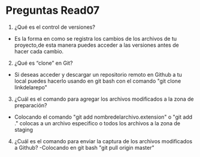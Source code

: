 # Preguntas Read07
1. ¿Qué es el control de versiones?
- Es la forma en como se registra los cambios de los archivos de tu proyecto,de esta manera puedes acceder a las versiones antes de hacer cada cambio.
2. ¿Qué es “clone” en Git?
- Si deseas acceder y descargar un repositorio remoto en Github a tu local puedes hacerlo usando en git bash con el comando "git clone linkdelarepo"
3. ¿Cuál es el comando para agregar los archivos modificados a la zona de preparación?
- Colocando el comando "git add nombredelarchivo.extension" o "git add ." colocas a un archivo especifico o todos los archivos a la zona de staging
4. ¿Cuál es el comando para enviar la captura de los archivos modificados a Github?
  -Colocando en git bash "git pull origin master"
